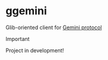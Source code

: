 # ggemini

Glib-oriented client for [Gemini protocol](https://geminiprotocol.net/)

> [!IMPORTANT]
> Project in development!
>